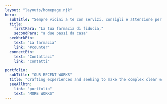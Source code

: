 ```yaml
---
layout: "layouts/homepage.njk"
hero:
  subTitle: "Sempre vicini a te con servizi, consigli e attenzione per la tua salute"
  title:
    firstPara: "La tua farmacia di fiducia,"
    secondPara: "a due passi da casa"
  seeWorkBtn:
    text: "La farmacia"
    link: "#counter"
  connectBtn: 
    text: "Contattaci"
    link: "contatti"

portfolio:
  subTitle: "OUR RECENT WORKS"
  title: "Crafting experiences and seeking to make the complex clear & beautiful."
  seeAllbtn:
    link: "portfolio"
    text: "MORE WORKS"
---
```


